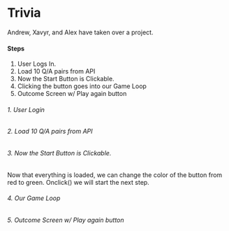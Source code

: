 # Trivia

Andrew, Xavyr, and Alex have taken over a project.

#### Steps
1. User Logs In.
2. Load 10 Q/A pairs from API
3. Now the Start Button is Clickable.
4. Clicking the button goes into our Game Loop
5. Outcome Screen w/ Play again button


###### 1. User Login


###### 2. Load 10 Q/A pairs from API



###### 3. Now the Start Button is Clickable.
  Now that everything is loaded, we can change the
  color of the button from red to green.
  Onclick() we will start the next step.
###### 4. Our Game Loop


###### 5. Outcome Screen w/ Play again button
